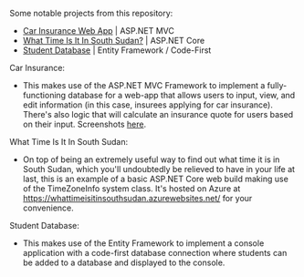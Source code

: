 <p>Some notable projects from this repository:</p>
<ul>
	<li>
		<a href="https://github.com/turtelneck/C-Sharp/tree/main/CarInsurance">Car Insurance Web App</a> | ASP.NET MVC
	</li>
	<li>
		<a href="https://github.com/turtelneck/C-Sharp/tree/main/SouthSudan">What Time Is It In South Sudan?</a> | ASP.NET Core
	</li>
	<li>
		<a href="https://github.com/turtelneck/C-Sharp/tree/main/StudentDatabase">Student Database</a> | Entity Framework / Code-First
	</li>
</ul>

Car Insurance:
<ul>
	<li>This makes use of the ASP.NET MVC Framework to implement a fully-functioning database for a web-app that allows users to input, view, and edit information (in this case, insurees applying for car insurance). There's also logic that will calculate an insurance quote for users based on their input. Screenshots <a href="https://github.com/turtelneck/C-Sharp/tree/main/CarInsurance">here</a>.</li>
</ul>

What Time Is It In South Sudan:
<ul>
	<li>On top of being an extremely useful way to find out what time it is in South Sudan, which you'll undoubtedly be relieved to have in your life at last, this is an example of a basic ASP.NET Core web build making use of the TimeZoneInfo system class. It's hosted on Azure at <a href="https://whattimeisitinsouthsudan.azurewebsites.net/">https://whattimeisitinsouthsudan.azurewebsites.net/</a> for your convenience.</li>
</ul>

Student Database:
<ul>
	<li>This makes use of the Entity Framework to implement a console application with a code-first database connection where students can be added to a database and displayed to the console.</li>
</ul>
